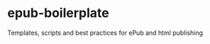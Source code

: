 epub-boilerplate
================

Templates, scripts and best practices for ePub and html publishing

